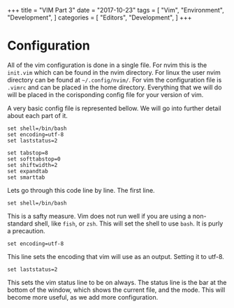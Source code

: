 +++
title = "VIM Part 3"
date = "2017-10-23"
tags = [
  "Vim",
  "Environment",
  "Development",
]
categories = [
  "Editors",
  "Development",
]
+++

# Configuration #

All of the vim configuration is done in a single file. For nvim this is the
`init.vim` which can be found in the nvim directory. For linux the user nvim
directory can be found at `~/.config/nvim/`. For vim the configuration file is
`.vimrc` and can be placed in the home directory. Everything that we will do
will be placed in the corisponding config file for your version of vim.

A very basic config file is represented bellow. We will go into further detail
about each part of it.
```vim
set shell=/bin/bash
set encoding=utf-8
set laststatus=2

set tabstop=8
set softtabstop=0
set shiftwidth=2
set expandtab
set smarttab
```
Lets go through this code line by line. The first line.
```vim
set shell=/bin/bash
```
This is a safty measure. Vim does not run well if you are using a non-standard
shell, like `fish`, or `zsh`. This will set the shell to use `bash`. It is
purly a precaution.
```vim
set encoding=utf-8
```
This line sets the encoding that vim will use as an output. Setting it to
utf-8. 
```vim
set laststatus=2
```
This sets the vim status line to be on always. The status line is the bar at
the bottom of the window, which shows the current file, and the mode. This will
become more useful, as we add more configuration.
